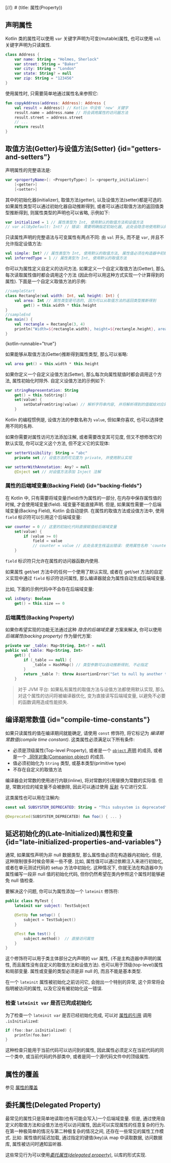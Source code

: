 [//]: # (title: 属性(Property))

## 声明属性

Kotlin 类的属性可以使用 `var` 关键字声明为可变(mutable)属性, 也可以使用 `val` 关键字声明为只读属性.

```kotlin
class Address {
    var name: String = "Holmes, Sherlock"
    var street: String = "Baker"
    var city: String = "London"
    var state: String? = null
    var zip: String = "123456"
}
```

使用属性时, 只需要简单地通过属性名来参照它:

```kotlin
fun copyAddress(address: Address): Address {
    val result = Address() // Kotlin 中没有 'new' 关键字
    result.name = address.name // 将会调用属性的访问器方法
    result.street = address.street
    // ...
    return result
}
```

## 取值方法(Getter)与设值方法(Setter) {id="getters-and-setters"}

声明属性的完整语法是:

```kotlin
var <propertyName>[: <PropertyType>] [= <property_initializer>]
    [<getter>]
    [<setter>]
```

其中的初始化器(initializer), 取值方法(getter), 以及设值方法(setter)都是可选的.
如果属性类型可以通过初始化器自动推断得到, 或者可以通过取值方法的返回值类型推断得到, 则属性类型的声明也可以省略,
示例如下:

```kotlin
var initialized = 1 // 属性类型为 Int, 使用默认的取值方法和设值方法
// var allByDefault: Int? // 错误: 需要明确指定初始化器, 此处会隐含地使用默认的取值方法和设值方法
```

只读属性声明的完整语法与可变属性有两点不同: 由 `val` 开头, 而不是 `var`, 并且不允许指定设值方法:

```kotlin
val simple: Int? // 属性类型为 Int, 使用默认的取值方法, 属性值必须在构造器中初始化
val inferredType = 1 // 属性类型为 Int, 使用默认的取值方法
```

你可以为属性定义自定义的访问方法.
如果定义一个自定义取值方法(Getter), 那么每次读取属性值时都会调用这个方法
(因此你可以用这种方式实现一个计算得到的属性).
下面是一个自定义取值方法的示例:

```kotlin
//sampleStart
class Rectangle(val width: Int, val height: Int) {
    val area: Int // 属性类型是可选的, 因为可以从取值方法的返回类型推断得到
        get() = this.width * this.height
}
//sampleEnd
fun main() {
    val rectangle = Rectangle(3, 4)
    println("Width=${rectangle.width}, height=${rectangle.height}, area=${rectangle.area}")
}
```
{kotlin-runnable="true"}

如果能够从取值方法(Getter)推断得到属性类型, 那么可以省略:

```kotlin
val area get() = this.width * this.height
```

如果你定义一个自定义设值方法(Setter), 那么每次向属性赋值时都会调用这个方法, 属性初始化时除外.
自定义设值方法的示例如下:

```kotlin
var stringRepresentation: String
    get() = this.toString()
    set(value) {
        setDataFromString(value) // 解析字符串内容, 并将解析得到的值赋给对应的其他属性
    }
```

Kotlin 的编程惯例是, 设值方法的参数名称为 `value`, 但如果你喜欢, 也可以选择使用不同的名称.

如果你需要对属性访问方法添加注解, 或者需要改变其可见度, 但又不想修改它的默认实现,
你可以定义这个方法, 但不定义它的实现体:

```kotlin
var setterVisibility: String = "abc"
    private set // 设值方法的可见度为 private, 并使用默认实现

var setterWithAnnotation: Any? = null
    @Inject set // 对设值方法添加 Inject 注解
```

### 属性的后端域变量(Backing Field) {id="backing-fields"}

在 Kotlin 中, 只有需要将域变量(field)作为属性的一部分, 在内存中保存属性值的时候, 才会使用域变量(field).
域变量不能直接声明. 但是, 如果属性需要一个后端域变量(Backing Field), Kotlin 会自动提供.
在属性的取值方法或设值方法中, 使用 `field` 标识符可以引用这个后端域变量:

```kotlin
var counter = 0 // 这里的初始化代码直接赋值给后端域变量
    set(value) {
        if (value >= 0)
            field = value
            // counter = value // 此处会发生栈溢出错误: 使用属性名称 'counter' 会导致设值方法(setter)无限递归调用
    }
```

`field` 标识符只允许在属性的访问器函数内使用.

如果属性 get/set 方法中的任何一个使用了默认实现, 或者在 get/set 方法的自定义实现中通过 `field` 标识符访问属性, 那么编译器就会为属性自动生成后端域变量.

比如, 下面的示例代码中不会存在后端域变量:

```kotlin
val isEmpty: Boolean
    get() = this.size == 0
```

### 后端属性(Backing Property)

如果你希望实现的功能无法通过这种 _隐含的后端域变量_ 方案来解决, 你可以使用 _后端属性(backing property)_ 作为替代方案:

```kotlin
private var _table: Map<String, Int>? = null
public val table: Map<String, Int>
    get() {
        if (_table == null) {
            _table = HashMap() // 类型参数可以自动推断得到, 不必指定
        }
        return _table ?: throw AssertionError("Set to null by another thread")
    }
```

> 对于 JVM 平台: 如果私有属性的取值方法与设值方法都使用默认实现, 那么对这个属性的访问将被编译器优化,
> 变为直接读写后端域变量, 以避免不必要的函数调用造成性能损失.

## 编译期常数值 {id="compile-time-constants"}

如果只读属性的值在编译期间就能确定, 请使用 `const` 修饰符, 将它标记为 _编译期常数值(compile time constant)_.
这类属性必须满足以下所有条件:

* 必须是顶级属性(Top-level Property), 或者是一个 [`object` 声明](object-declarations.md#object-declarations-overview) 的成员,
  或者是一个 _[同伴对象(Companion object)](object-declarations.md#companion-objects) 的成员.
* 值必须初始化为 `String` 类型, 或基本类型(primitive type)
* 不存在自定义的取值方法

编译器会对常数的使用进行内联(inline), 将对常数的引用替换为常数的实际值. 但是, 常数对应的域变量不会被删除, 因此可以通过使用 [反射](reflection.md) 与它进行交互.

这类属性也可以用在注解内:

```kotlin
const val SUBSYSTEM_DEPRECATED: String = "This subsystem is deprecated"

@Deprecated(SUBSYSTEM_DEPRECATED) fun foo() { ... }
```

## 延迟初始化的(Late-Initialized)属性和变量 {id="late-initialized-properties-and-variables"}

通常, 如果属性声明为非 null 数据类型, 那么属性值必须在构造器内初始化.
但是, 这种限制很多时候会带来一些不便.
比如, 属性值可以通过依赖注入来进行初始化, 或者在单元测试代码的 setup 方法中初始化.
这种情况下, 你就无法在构造器中为属性编写一段非 null 值的初始化代码,
但你仍然希望在类内参照这个属性时能够避免 null 值检查.

要解决这个问题, 你可以为属性添加一个 `lateinit` 修饰符:

```kotlin
public class MyTest {
    lateinit var subject: TestSubject

    @SetUp fun setup() {
        subject = TestSubject()
    }

    @Test fun test() {
        subject.method()  // 直接访问属性
    }
}
```

这个修饰符可以用于类主体部分之内声明的 `var` 属性,
(不是主构造器中声明的属性, 而且属性没有自定义的取值方法和设值方法).
也可以用于顶级(top-level)属性和局部变量.
属性或变量的类型必须是非 null 的, 而且不能是基本类型.

在一个 `lateinit` 属性被初始化之前访问它, 会抛出一个特别的异常, 这个异常将会指明被访问的属性, 以及它没有被初始化这一错误.

### 检查 `lateinit var` 是否已完成初始化

为了检查一个 `lateinit var` 是否已经初始化完成,
可以对 [属性的引用](reflection.md#property-references) 调用 `.isInitialized`:

```kotlin
if (foo::bar.isInitialized) {
    println(foo.bar)
}
```

这种检查只能用于当前代码可以访问到的属性, 因此属性必须定义在当前代码的同一个类中,
或当前代码的外部类中, 或者是同一个源代码文件中的顶级属性.

## 属性的覆盖

参见 [属性的覆盖](inheritance.md#overriding-properties)

## 委托属性(Delegated Property)

最常见的属性只是简单地读取(也有可能会写入)一个后端域变量.
但是, 通过使用自定义的取值方法和设值方法也可以访问属性, 因此可以实现属性的任意复杂的行为.
在第一种极简单的情况与第二种极复杂的情况之间, 还存在一些常见的属性工作模式.
比如: 属性值的延迟加载, 通过指定的键值(key)从 map 中读取数据, 访问数据库, 属性被访问时通知监听器.

这些常见行为可以使用[_委托属性(delegated property)_](delegated-properties.md), 以库的形式实现.
